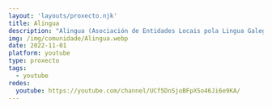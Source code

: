 ```yaml
---
layout: 'layouts/proxecto.njk'
title: Alingua
description: "Alingua (Asociación de Entidades Locais pola Lingua Galega) é unha asociación de entidades locais que nace co obxectivo de desenvolver proxectos conxuntos no ámbito da normalización do idioma. \n\nInstagram: @alingua_u\nFacebook: @AlinguaAsoc"
img: /img/comunidade/Alingua.webp
date: 2022-11-01
platform: youtube
type: proxecto
tags:
  - youtube
redes:
  youtube: https://youtube.com/channel/UCf5DnSjoBFpXSo46Ji6e9KA/
---
```

